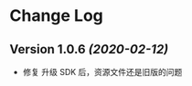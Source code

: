 Change Log
==========
Version 1.0.6 *(2020-02-12)*
----------------------------
- 修复 升级 SDK 后，资源文件还是旧版的问题
